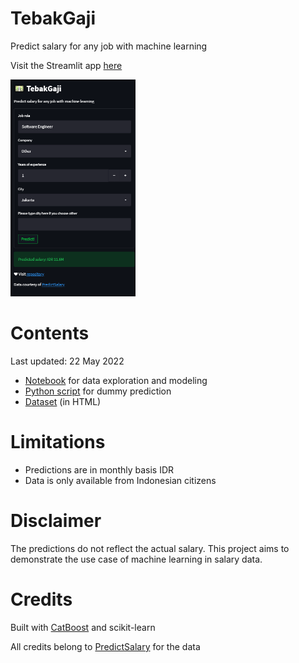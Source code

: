 # TebakGaji

Predict salary for any job with machine learning

Visit the Streamlit app [here](https://share.streamlit.io/hyperforest/predict_salary_project/main/src/main.py)

<img src="docs/demo.png" alt="demo.png" width="200"/>

# Contents

Last updated: 22 May 2022

- [Notebook](notebooks/notebook.ipynb) for data exploration and modeling
- [Python script](src/predict.py) for dummy prediction
- [Dataset](datasets/data.html) (in HTML)

# Limitations

- Predictions are in monthly basis IDR
- Data is only available from Indonesian citizens

# Disclaimer

The predictions do not reflect the actual salary. This project aims to demonstrate the use case of machine learning in salary data.

# Credits

Built with [CatBoost](https://catboost.ai/) and scikit-learn

All credits belong to [PredictSalary](https://predictsalary.com/) for the data